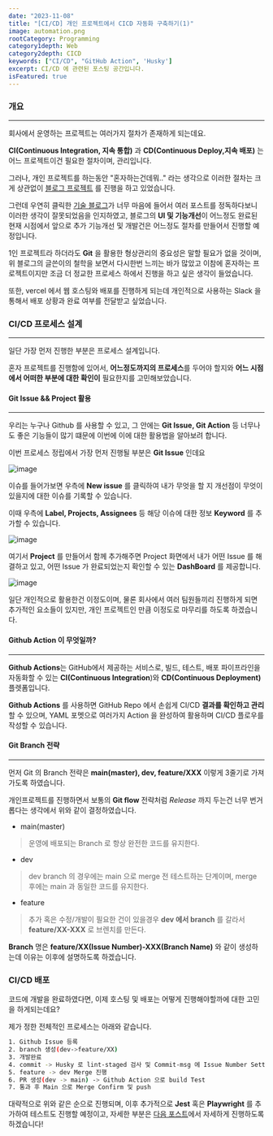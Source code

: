 ```yaml
---
date: "2023-11-08"
title: "[CI/CD] 개인 프로젝트에서 CICD 자동화 구축하기(1)"
image: automation.png
rootCategory: Programming
category1depth: Web
category2depth: CICD
keywords: ["CI/CD", "GitHub Action", 'Husky']
excerpt: CI/CD 에 관련된 포스팅 공간입니다.
isFeatured: true
---
```


### 개요
---

회사에서 운영하는 프로젝트는 여러가지 절차가 존재하게 되는데요.

**CI(Continuous Integration, 지속 통합)** 과 **CD(Continuous Deploy,지속 배포)** 는 어느 프로젝트이건 필요한 절차이며, 관리입니다.

그러나, 개인 프로젝트를 하는동안 "혼자하는건데뭐.." 라는 생각으로 이러한 절차는 크게 상관없이 [블로그 프로젝트](https://github.com/jjou33/next-hippo-blog) 를 진행을 하고 있었습니다.

그런데 우연히 클릭한 [기술 블로그](https://myeongjae.kim/)가 너무 마음에 들어서 여러 포스트를 정독하다보니 이러한 생각이 잘못되었음을 인지하였고, 블로그의 **UI 및 기능개선**이 어느정도 완료된 현재 시점에서 앞으로 추가 기능개선 및 개발건은 어느정도 절차를 만들어서 진행할 예정입니다.

1인 프로젝트라 하더라도 **Git** 을 활용한 형상관리의 중요성은 말할 필요가 없을 것이며, 위 블로그의 글쓴이의 철학을 보면서 다시한번 느끼는 바가 많았고 이참에 혼자하는 프로젝트이지만 조금 더 정교한 프로세스 하에서 진행을 하고 싶은 생각이 들었습니다.

또한, vercel 에서 웹 호스팅와 배포를 진행하게 되는데 개인적으로 사용하는 Slack 을 통해서 배포 상황과 완료 여부를 전달받고 싶었습니다.

### CI/CD 프로세스 설계
---

일단 가장 먼저 진행한 부분은 프로세스 설계입니다.

혼자 프로젝트를 진행함에 있어서, **어느정도까지의 프로세스**를 두어야 할지와 **어느 시점에서 어떠한 부분에 대한 확인이** 필요한지를 고민해보았습니다.

#### Git Issue && Project 활용
---

우리는 누구나 Github 를 사용할 수 있고, 그 안에는 **Git Issue, Git Action** 등 너무나도 좋은 기능들이 많기 떄문에 이번에 이에 대한 활용법을 알아보려 합니다.

이번 프로세스 정립에서 가장 먼저 진행될 부분은 **Git Issue** 인데요

![image](https://github.com/jjou33/next-hippo-blog/assets/56063287/33b278d2-5d46-4731-84b9-50b1474a1041)

이슈를 들어가보면 우측에 **New issue** 를 클릭하여 내가 무엇을 할 지 개선점이 무엇이 있을지에 대한 이슈를 기록할 수 있습니다.

이때 우측에 **Label, Projects, Assignees** 등 해당 이슈에 대한 정보 **Keyword** 를 추가할 수 있습니다.

![image](https://github.com/jjou33/next-hippo-blog/assets/56063287/18635d15-786a-4979-9dcb-db0d17784522)

여기서 **Project** 를 만들어서 함께 추가해주면 Project 화면에서 내가 어떤 Issue 를 해결하고 있고, 어떤 Issue 가 완료되었는지 확인할 수 있는 **DashBoard** 를 제공합니다.

![image](https://github.com/jjou33/next-hippo-blog/assets/56063287/8ad95c8e-04f6-4947-97f3-488b0dd48d7e)

일단 개인적으로 활용한건 이정도이며, 물론 회사에서 여러 팀원들끼리 진행하게 되면 추가적인 요소들이 있지만, 개인 프로젝트인 만큼 이정도로 마무리를 하도록 하겠습니다.

#### Github Action 이 무엇일까?
---

**Github Actions**는 GitHub에서 제공하는 서비스로, 빌드, 테스트, 배포 파이프라인을 자동화할 수 있는 **CI(Continuous Integration**)와 **CD(Continuous Deployment)** 플렛폼입니다.

**Github Actions** 를 사용하면 GitHub Repo 에서 손쉽게 CI/CD **결과를 확인하고 관리**할 수 있으며, YAML 포멧으로 여러가지 Action 을 완성하여 활용하며 CI/CD 플로우를 작성할 수 있습니다.
#### Git Branch 전략
---

먼저 Git 의 Branch 전략은 **main(master), dev, feature/XXX** 이렇게 3줄기로 가져가도록 하였습니다.

개인프로젝트를 진행하면서 보통의 **Git flow** 전략처럼 *Release* 까지 두는건 너무 번거롭다는 생각에서 위와 같이 결정하였습니다.

- main(master)

>운영에 배포되는 Branch 로 항상 완전한 코드를 유지한다.

- dev

>dev branch 의 경우에는 main 으로 merge 전 테스트하는 단계이며, merge 후에는 main 과 동일한 코드를 유지한다.

- feature

>추가 혹은 수정/개발이 필요한 건이 있을경우 **dev 에서 branch** 를 갈라서 **feature/XX-XXX** 로 브렌치를 만든다.

**Branch** 명은 **feature/XX(Issue Number)-XXX(Branch Name)** 와 같이 생성하는데 이유는 이후에 설명하도록 하겠습니다.

### CI/CD 배포

코드에 개발을 완료하였다면, 이제 호스팅 및 배포는 어떻게 진행해야할까에 대한 고민을 하게되는데요? 

제가 정한 전체적인 프로세스는 아래와 같습니다.

```bash
1. Github Issue 등록
2. branch 생성(dev->feature/XX)
3. 개발완료
4. commit -> Husky 로 lint-staged 검사 및 Commit-msg 에 Issue Number Setting
5. feature -> dev Merge 진행
6. PR 생성(dev -> main) -> Github Action 으로 build Test
7. 통과 후 Main 으로 Merge Confirm 및 push
```

대략적으로 위와 같은 순으로 진행되며, 이후 추가적으로 **Jest** 혹은 **Playwright** 를 추가하여 테스트도 진행할 예정이고, 자세한 부분은 [다음 포스트](https://hippodevlog.vercel.app/posts/CICD/automation2)에서 자세하게 진행하도록 하겠습니다!





